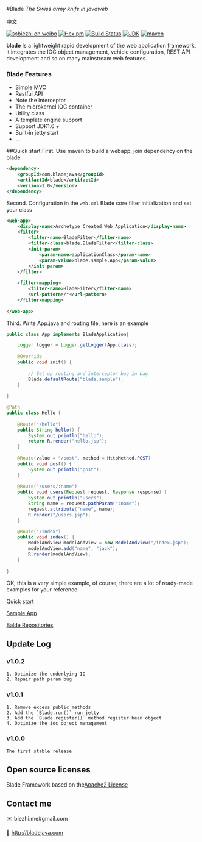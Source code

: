 #Blade
*The Swiss army knife in javaweb*

[中文](https://github.com/biezhi/blade/blob/master/README.md)

[![@biezhi on weibo](https://img.shields.io/badge/weibo-%40biezhi-red.svg)](http://weibo.com/u/5238733773)
[![Hex.pm](https://img.shields.io/hexpm/l/plug.svg)](https://github.com/biezhi/blade/blob/master/license.txt)
[![Build Status](https://api.travis-ci.org/biezhi/blade.svg?branch=master)](https://travis-ci.org/biezhi/blade)
[![JDK](http://img.shields.io/badge/JDK-v1.6+-blue.svg)](http://www.oracle.com/technetwork/java/javase/downloads/index.html)
[![maven](https://img.shields.io/maven-central/v/com.bladejava/blade.svg)](http://search.maven.org/#search%7Cga%7C1%7Cg%3A%22com.bladejava%22%20AND%20a%3A%22blade%22)

**blade** Is a lightweight rapid development of the web application framework, it integrates the IOC object management, vehicle configuration, REST API development and so on many mainstream web features.

### Blade Features

+ Simple MVC
+ Restful API
+ Note the interceptor
+ The microkernel IOC container
+ Utility class
+ A template engine support
+ Support JDK1.6 +
+ Built-in jetty start
+ ...

##Quick start
First. Use maven to build a webapp, join dependency on the blade

```xml
<dependency>
	<groupId>com.bladejava</groupId>
	<artifactId>blade</artifactId>
	<version>1.0</version>
</dependency>
```
	
Second. Configuration in the `web.xml` Blade core filter initialization and set your class
	
```xml
<web-app>
	<display-name>Archetype Created Web Application</display-name>
	<filter>
		<filter-name>BladeFilter</filter-name>
		<filter-class>blade.BladeFilter</filter-class>
		<init-param>
			<param-name>applicationClass</param-name>
			<param-value>blade.sample.App</param-value>
		</init-param>
	</filter>
	
	<filter-mapping>
		<filter-name>BladeFilter</filter-name>
		<url-pattern>/*</url-pattern>
	</filter-mapping>
	
</web-app>
```

Third. Write App.java and routing file, here is an example

```java
public class App implements BladeApplication{

	Logger logger = Logger.getLogger(App.class);
	
	@Override
	public void init() {
		
		// Set up routing and interceptor bag in bag
		Blade.defaultRoute("blade.sample");
	}
	
}
```
	
```java
@Path
public class Hello {
	
	@Route("/hello")
	public String hello() {
		System.out.println("hello");
		return R.render("hello.jsp");
	}
	
	@Route(value = "/post", method = HttpMethod.POST)
	public void post() {
		System.out.println("post");
	}
	
	@Route("/users/:name")
	public void users(Request request, Response response) {
		System.out.println("users");
		String name = request.pathParam(":name");
		request.attribute("name", name);
		R.render("/users.jsp");
	}

	@Route("/index")
	public void index() {
		ModelAndView modelAndView = new ModelAndView("/index.jsp");
		modelAndView.add("name", "jack");
		R.render(modelAndView);
	}
	
}
```
	
OK, this is a very simple example, of course, there are a lot of ready-made examples for your reference:
  
[Quick start](http://#)
 
[Sample App](http://#)
 
[Balde Repositories](https://github.com/bladejava) 


## Update Log

### v1.0.2
	1. Optimize the underlying IO
	2. Repair path param bug

### v1.0.1
	1. Remove excess public methods
	2. Add the `Blade.run()` run jetty
	3. Add the `Blade.register()` method register bean object
	4. Optimize the ioc object management

### v1.0.0
	The first stable release
			
## Open source licenses
Blade Framework based on the[Apache2 License](https://github.com/biezhi/blade/blob/master/license.txt)

## Contact me
:envelope: biezhi.me#gmail.com

:mag_right: http://bladejava.com
